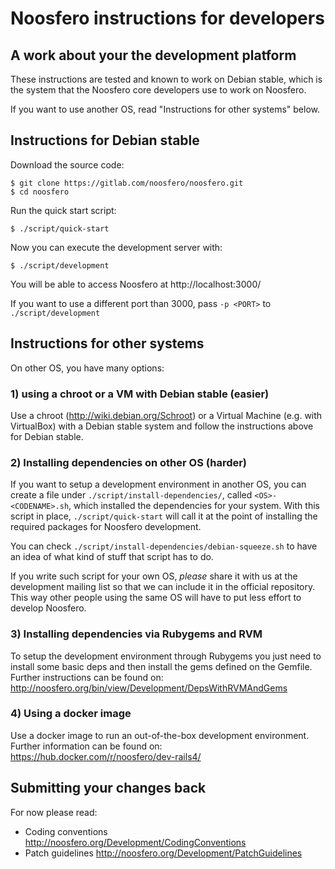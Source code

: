 Noosfero instructions for developers
====================================

A work about your the development platform
------------------------------------------

These instructions are tested and known to work on Debian stable, which is the system that the Noosfero core developers use to work on Noosfero.

If you want to use another OS, read "Instructions for other systems" below.

Instructions for Debian stable
------------------------------

Download the source code:

    $ git clone https://gitlab.com/noosfero/noosfero.git
    $ cd noosfero

Run the quick start script:

    $ ./script/quick-start

Now you can execute the development server with:

    $ ./script/development

You will be able to access Noosfero at http://localhost:3000/

If you want to use a different port than 3000, pass `-p <PORT>` to `./script/development`

Instructions for other systems
------------------------------

On other OS, you have many options:

### 1) using a chroot or a VM with Debian stable (easier)

Use a chroot (http://wiki.debian.org/Schroot) or a Virtual Machine (e.g. with VirtualBox) with a Debian stable system and follow the instructions above for Debian stable.

### 2) Installing dependencies on other OS (harder)

If you want to setup a development environment in another OS, you can create a file under `./script/install-dependencies/`, called `<OS>-<CODENAME>.sh`, which installed the dependencies for your system. With this script in place, `./script/quick-start` will call it at the point of installing the required packages for Noosfero development.

You can check `./script/install-dependencies/debian-squeeze.sh` to have an idea of what kind of stuff that script has to do.

If you write such script for your own OS, *please* share it with us at the development mailing list so that we can include it in the official repository. This way other people using the same OS will have to put less effort to develop Noosfero.

### 3) Installing dependencies via Rubygems and RVM

To setup the development environment through Rubygems you just need to install some basic deps and then install the gems defined on the Gemfile. Further instructions can be found on: http://noosfero.org/bin/view/Development/DepsWithRVMAndGems

### 4) Using a docker image

Use a docker image to run an out-of-the-box development environment. Further information can be found on: https://hub.docker.com/r/noosfero/dev-rails4/

Submitting your changes back
----------------------------

For now please read:

- Coding conventions
  http://noosfero.org/Development/CodingConventions
- Patch guidelines
  http://noosfero.org/Development/PatchGuidelines
